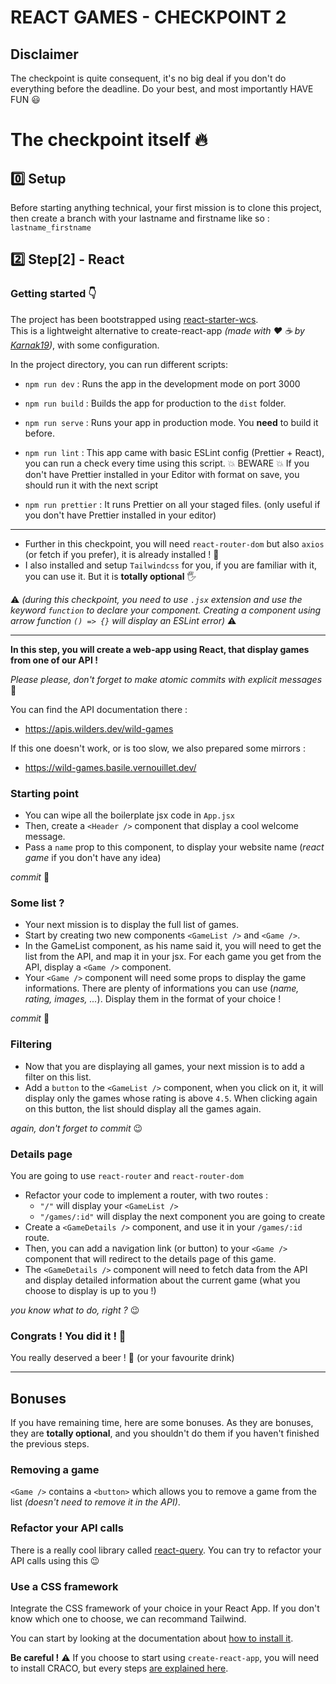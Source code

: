 # REACT GAMES - CHECKPOINT 2

## Disclaimer

The checkpoint is quite consequent, it's no big deal if you don't do everything before the deadline. Do your best, and most importantly HAVE FUN :smiley:

# The checkpoint itself :fire:

## :zero: Setup

Before starting anything technical, your first mission is to clone this project, then create a branch with your lastname and firstname like so : `lastname_firstname`

## :two: Step[2] - React

### Getting started :point_down:

The project has been bootstrapped using [react-starter-wcs](https://www.npmjs.com/package/react-starter-wcs).  
This is a lightweight alternative to create-react-app _(made with :heart: :coffee: by [Karnak19](https://github.com/Karnak19))_, with some configuration.

In the project directory, you can run different scripts:

- `npm run dev` : Runs the app in the development mode on port 3000

- `npm run build` : Builds the app for production to the `dist` folder.

- `npm run serve` : Runs your app in production mode. You **need** to build it before.

- `npm run lint` : This app came with basic ESLint config (Prettier + React), you can run a check every time using this script. :collision: BEWARE :collision: If you don't have Prettier installed in your Editor with format on save, you should run it with the next script

- `npm run prettier` : It runs Prettier on all your staged files. (only useful if you don't have Prettier installed in your editor)

___

- Further in this checkpoint, you will need `react-router-dom` but also `axios` (or fetch if you prefer), it is already installed ! :construction_worker:
- I also installed and setup `Tailwindcss` for you, if you are familiar with it, you can use it. But it is **totally optional** :raised_hand_with_fingers_splayed:

:warning: _(during this checkpoint, you need to use `.jsx` extension and use the keyword `function` to declare your component. Creating a component using arrow function `() => {}` will display an ESLint error)_ :warning:

___

**In this step, you will create a web-app using React, that display games from one of our API !**

_Please please, don't forget to make atomic commits with explicit messages_ :pray:

You can find the API documentation there :

- https://apis.wilders.dev/wild-games

If this one doesn't work, or is too slow, we also prepared some mirrors :

- https://wild-games.basile.vernouillet.dev/


### Starting point

- You can wipe all the boilerplate jsx code in `App.jsx`
- Then, create a `<Header />` component that display a cool welcome message.
- Pass a `name` prop to this component, to display your website name (_react game_ if you don't have any idea)

_commit_ :hand_over_mouth:

### Some list ?

- Your next mission is to display the full list of games.
- Start by creating two new components `<GameList />` and `<Game />`.
- In the GameList component, as his name said it, you will need to get the list from the API, and map it in your jsx. For each game you get from the API, display a `<Game />` component.
- Your `<Game />` component will need some props to display the game informations. There are plenty of informations you can use (_name, rating, images, ..._). Display them in the format of your choice !

_commit_ :hand_over_mouth:

### Filtering

- Now that you are displaying all games, your next mission is to add a filter on this list.
- Add a `button` to the `<GameList />` component, when you click on it, it will display only the games whose rating is above `4.5`. When clicking again on this button, the list should display all the games again.

_again, don't forget to commit_ :wink:

### Details page

You are going to use `react-router` and `react-router-dom`

- Refactor your code to implement a router, with two routes :
  - `"/"` will display your `<GameList />`
  - `"/games/:id"` will display the next component you are going to create
- Create a `<GameDetails />` component, and use it in your `/games/:id` route.
- Then, you can add a navigation link (or button) to your `<Game />` component that will redirect to the details page of this game.
- The `<GameDetails />` component will need to fetch data from the API and display detailed information about the current game (what you choose to display is up to you !)

_you know what to do, right ?_ :wink:


### Congrats ! You did it ! :confetti_ball:

You really deserved a beer ! :beers: (or your favourite drink)

---

## Bonuses

If you have remaining time, here are some bonuses. As they are bonuses, they are **totally optional**, and you shouldn't do them if you haven't finished the previous steps.

### Removing a game

`<Game />` contains a `<button>` which allows you to remove a game from the list _(doesn't need to remove it in the API)_.

### Refactor your API calls

There is a really cool library called [react-query](https://react-query.tanstack.com/overview#enough-talk-show-me-some-code-already). You can try to refactor your API calls using this :wink:

### Use a CSS framework

Integrate the CSS framework of your choice in your React App. 
If you don't know which one to choose, we can recommand Tailwind.

You can start by looking at the documentation about [how to install it](https://tailwindcss.com/docs/installation).

**Be careful !** :warning: If you choose to start using `create-react-app`, you will need to install CRACO, but every steps [are explained here](https://tailwindcss.com/docs/guides/create-react-app).
